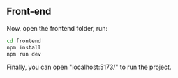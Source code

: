 ## Front-end 

Now, open the frontend folder, run:

```bash
cd frontend
npm install
npm run dev
```

Finally, you can open "localhost:5173/" to run the project.
